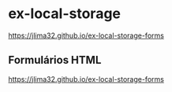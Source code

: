 # ex-local-storage
https://jlima32.github.io/ex-local-storage-forms

## Formulários HTML
https://jlima32.github.io/ex-local-storage-forms
